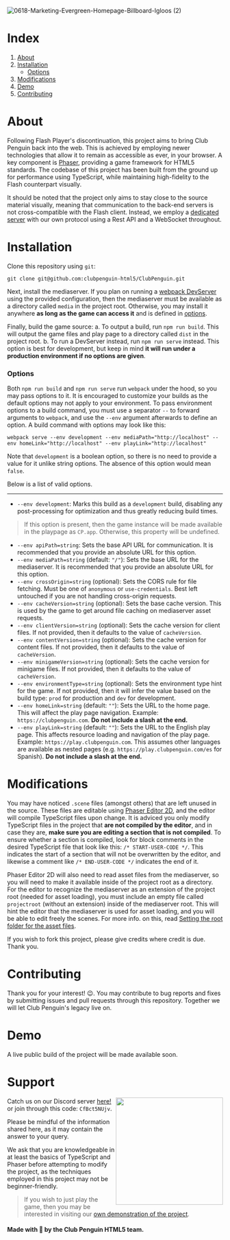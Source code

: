 ![0618-Marketing-Evergreen-Homepage-Billboard-Igloos (2)](https://github.com/clubpenguin-html5/ClubPenguin/assets/44991848/0b711f05-86ce-46fc-a987-59511f69e267)

# Index

1. [About](#about)
2. [Installation](#installation)
    - [Options](#options)
4. [Modifications](#modifications)
5. [Demo](#demo)
6. [Contributing](#contributing)

# About
Following Flash Player's discontinuation, this project aims to bring Club Penguin back into the web. This is achieved by employing newer technologies that allow it to remain as accessible as ever, in your browser.
A key component is [Phaser](https://github.com/photonstorm/phaser), providing a game framework for HTML5 standards. The codebase of this project has been built from the ground up for performance using TypeScript, while maintaining high-fidelity to the Flash counterpart visually.

It should be noted that the project only aims to stay close to the source material visually, meaning that communication to the back-end servers is not cross-compatible with the Flash client. Instead, we employ a [dedicated server](https://github.com/clubpenguin-html5/Island) with our own protocol using a Rest API and a WebSocket throughout.

# Installation
Clone this repository using `git`:
```
git clone git@github.com:clubpenguin-html5/ClubPenguin.git
```

Next, install the mediaserver. If you plan on running a [webpack DevServer](https://webpack.js.org/configuration/dev-server/) using the provided configuration, then the mediaserver must be available as a directory called `media` in the project root. Otherwise, you may install it anywhere **as long as the game can access it** and is defined in [options](#options).

Finally, build the game source:
a. To output a build, run `npm run build`. This will output the game files and play page to a directory called `dist` in the project root.
b. To run a DevServer instead, run `npm run serve` instead. This option is best for development, but keep in mind **it will run under a production environment if no options are given**.

### Options
Both `npm run build` and `npm run serve` run `webpack` under the hood, so you may pass options to it. It is encouraged to customize your builds as the default options may not apply to your environment.
To pass environment options to a build command, you must use a separator `--` to forward arguments to `webpack`, and use the `--env` argument afterwards to define an option.
A build command with options may look like this:
```
webpack serve --env development --env mediaPath="http://localhost" --env homeLink="http://localhost" --env playLink="http://localhost"
```
Note that `development` is a boolean option, so there is no need to provide a value for it unlike string options. The absence of this option would mean `false`.

Below is a list of valid options.

---

- `--env development`: Marks this build as a `development` build, disabling any post-processing for optimization and thus greatly reducing build times.
> If this option is present, then the game instance will be made available in the playpage as `CP.app`. Otherwise, this property will be undefined.
- `--env apiPath=string`: Sets the base API URL for communication. It is recommended that you provide an absolute URL for this option.
- `--env mediaPath=string` (default: `"/"`): Sets the base URL for the mediaserver. It is recommended that you provide an absolute URL for this option.
- `--env crossOrigin=string` (optional): Sets the CORS rule for file fetching. Must be one of `anonymous` or `use-credentials`. Best left untouched if you are not handling cross-origin requests.
- `--env cacheVersion=string` (optional): Sets the base cache version. This is used by the game to get around file caching on mediaserver asset requests.
- `--env clientVersion=string` (optional): Sets the cache version for client files. If not provided, then it defaults to the value of `cacheVersion`.
- `--env contentVersion=string` (optional): Sets the cache version for content files. If not provided, then it defaults to the value of `cacheVersion`.
- `--env minigameVersion=string` (optional): Sets the cache version for minigame files. If not provided, then it defaults to the value of `cacheVersion`.
- `--env environmentType=string` (optional): Sets the environment type hint for the game. If not provided, then it will infer the value based on the build type: `prod` for production and `dev` for development.
- `--env homeLink=string` (default: `""`): Sets the URL to the home page. This will affect the play page navigation. Example: `https://clubpenguin.com`. **Do not include a slash at the end.**
- `--env playLink=string` (default: `""`): Sets the URL to the English play page. This affects resource loading and navigation of the play page. Example: `https://play.clubpenguin.com`. This assumes other languages are available as nested pages (e.g. `https://play.clubpenguin.com/es` for Spanish). **Do not include a slash at the end.**

# Modifications
You may have noticed `.scene` files (amongst others) that are left unused in the source. These files are editable using [Phaser Editor 2D](https://phasereditor2d.com/), and the editor will compile TypeScript files upon change. It is adviced you only modify TypeScript files in the project that **are not compiled by the editor**, and in case they are, **make sure you are editing a section that is not compiled**.
To ensure whether a section is compiled, look for block comments in the desired TypeScript file that look like this: `/* START-USER-CODE */`. This indicates the start of a section that will not be overwritten by the editor, and likewise a comment like `/* END-USER-CODE */` indicates the end of it.

Phaser Editor 2D will also need to read asset files from the mediaserver, so you will need to make it available inside of the project root as a directory. For the editor to recognize the mediaserver as an extension of the project root (needed for asset loading), you must include an empty file called `projectroot` (without an extension) inside of the mediaserver root. This will hint the editor that the mediaserver is used for asset loading, and you will be able to edit freely the scenes.
For more info. on this, read [Setting the root folder for the asset files](https://help-v3.phasereditor2d.com/asset-pack-editor/public-root.html).

If you wish to fork this project, please give credits where credit is due. Thank you.

# Contributing
Thank you for your interest! 😉. You may contribute to bug reports and fixes by submitting issues and pull requests through this repository. Together we will let Club Penguin's legacy live on.

# Demo
A live public build of the project will be made available soon.

# Support
<p>
    <img align="right" width="250" height="250" src="https://github.com/clubpenguin-html5/ClubPenguin/assets/44991848/49c007ac-1011-4948-972e-39c293c7fcda">
Catch us on our Discord server <a href="https://discord.gg/CfBct5NUjv">here!</a> or join through this code: <code>CfBct5NUjv</code>.

Please be mindful of the information shared here, as it may contain the answer to your query.

We ask that you are knowledgeable in at least the basics of TypeScript and Phaser before attempting to modify the project, as the techniques employed in this project may not be beginner-friendly.
> If you wish to just play the game, then you may be interested in visiting our [own demonstration of the project](#demo).

<h4>Made with 💙 by the Club Penguin HTML5 team.</h4>
</p>
